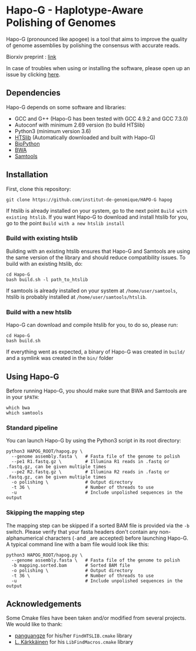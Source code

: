 # Hapo-G - Haplotype-Aware Polishing of Genomes

Hapo-G (pronounced like apogee) is a tool that aims to improve the quality of genome assemblies by polishing the consensus with accurate reads.

Biorxiv preprint : [link](https://www.biorxiv.org/content/10.1101/2020.12.14.422624v1 "Hapo-G Biorxiv preprint")

In case of troubles when using or installing the software, please open up an issue by clicking [here](https://github.com/institut-de-genomique/Hapo-G/issues/new "Github issue page").


## Dependencies

Hapo-G depends on some software and libraries:
- GCC and G++ (Hapo-G has been tested with GCC 4.9.2 and GCC 7.3.0)
- Autoconf with minimum 2.69 version (to build HTSlib)
- Python3 (minimum version 3.6)
- [HTSlib](https://github.com/samtools/htslib "HTSlib github") (Automatically downloaded and built with Hapo-G)
- [BioPython](https://biopython.org/wiki/Download "BioPython")
- [BWA](https://github.com/lh3/bwa "BWA")
- [Samtools](https://github.com/samtools/samtools "Samtools")


## Installation
First, clone this repository:
```
git clone https://github.com/institut-de-genomique/HAPO-G hapog
```

If htslib is already installed on your system, go to the next point `Build with existing htslib`. If you want Hapo-G to download and install htslib for you, go to the point `Build with a new htslib install`

### Build with existing htslib
Building with an existing htslib ensures that Hapo-G and Samtools are using the same version of the library and should reduce compatibility issues. To build with an existing htslib, do:
```
cd Hapo-G
bash build.sh -l path_to_htslib
```
If samtools is already installed on your system at `/home/user/samtools`, htslib is probably installed at `/home/user/samtools/htslib`.

### Build with a new htslib
Hapo-G can download and compile htslib for you, to do so, please run:
```
cd Hapo-G
bash build.sh
```

If everything went as expected, a binary of Hapo-G was created in `build/` and a symlink was created in the `bin/` folder


## Using Hapo-G
Before running Hapo-G, you should make sure that BWA and Samtools are in your `$PATH`:
```
which bwa
which samtools
```

### Standard pipeline
You can launch Hapo-G by using the Python3 script in its root directory:
```
python3 HAPOG_ROOT/hapog.py \
  --genome assembly.fasta \   # Fasta file of the genome to polish
  --pe1 R1.fastq.gz \         # Illumina R1 reads in .fastq or .fastq.gz, can be given multiple times
  --pe2 R2.fastq.gz \         # Illumina R2 reads in .fastq or .fastq.gz, can be given multiple times
  -o polishing \              # Output directory
  -t 36 \                     # Number of threads to use
  -u                          # Include unpolished sequences in the output
```

### Skipping the mapping step
The mapping step can be skipped if a sorted BAM file is provided via the `-b` switch. Please verify that your fasta headers don't contain any non-alphanumerical characters (`-`and `_`are accepted) before launching Hapo-G.
A typical command line with a bam file would look like this:
```
python3 HAPOG_ROOT/hapog.py \
  --genome assembly.fasta \   # Fasta file of the genome to polish
  -b mapping.sorted.bam       # Sorted BAM file
  -o polishing \              # Output directory
  -t 36 \                     # Number of threads to use
  -u                          # Include unpolished sequences in the output
```

## Acknowledgements
Some Cmake files have been taken and/or modified from several projects. We would like to thank:
- [panguangze](https://delta.cs.cityu.edu.hk/gzpan2) for his/her `FindHTSLIB.cmake` library
- [L. Kärkkäinen](https://github.com/Tronic) for his `LibFindMacros.cmake` library
